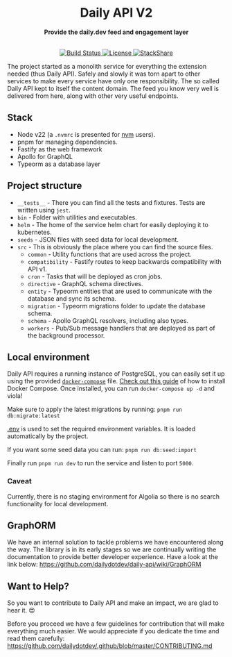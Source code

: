 <div align="center">
  <h1>Daily API V2</h1>
  <strong>Provide the daily.dev feed and engagement layer</strong>
</div>
<br>
<p align="center">
  <a href="https://circleci.com/gh/dailydotdev/daily-api">
    <img src="https://img.shields.io/circleci/build/github/dailydotdev/daily-api/master.svg" alt="Build Status">
  </a>
  <a href="https://github.com/dailydotdev/daily-api/blob/main/LICENSE">
    <img src="https://img.shields.io/github/license/dailydotdev/daily-api.svg" alt="License">
  </a>
  <a href="https://stackshare.io/daily/daily">
    <img src="http://img.shields.io/badge/tech-stack-0690fa.svg?style=flat" alt="StackShare">
  </a>
</p>

The project started as a monolith service for everything the extension needed (thus Daily API).
Safely and slowly it was torn apart to other services to make every service have only one responsibility.
The so called Daily API kept to itself the content domain. The feed you know very well is delivered from here,
along with other very useful endpoints.

## Stack

- Node v22 (a `.nvmrc` is presented for [nvm](https://github.com/nvm-sh/nvm) users).
- pnpm for managing dependencies.
- Fastify as the web framework
- Apollo for GraphQL
- Typeorm as a database layer

## Project structure

- `__tests__` - There you can find all the tests and fixtures. Tests are written using `jest`.
- `bin` - Folder with utilities and executables.
- `helm` - The home of the service helm chart for easily deploying it to kubernetes.
- `seeds` - JSON files with seed data for local development.
- `src` - This is obviously the place where you can find the source files.
  - `common` - Utility functions that are used across the project.
  - `compatibility` - Fastify routes to keep backwards compatibility with API v1.
  - `cron` - Tasks that will be deployed as cron jobs.
  - `directive` - GraphQL schema directives.
  - `entity` - Typeorm entities that are used to communicate with the database and sync its schema.
  - `migration` - Typeorm migrations folder to update the database schema.
  - `schema` - Apollo GraphQL resolvers, including also types.
  - `workers` - Pub/Sub message handlers that are deployed as part of the background processor.

## Local environment

Daily API requires a running instance of PostgreSQL, you can easily set it up using the provided [`docker-compose`](docker-compose.yml) file.
[Check out this guide](https://docs.docker.com/compose/install/) of how to install Docker Compose. Once installed, you can run `docker-compose up -d` and viola!

Make sure to apply the latest migrations by running:
`pnpm run db:migrate:latest`

[.env](.env) is used to set the required environment variables. It is loaded automatically by the project.

If you want some seed data you can run:
`pnpm run db:seed:import`

Finally run `pnpm run dev` to run the service and listen to port `5000`.

### Caveat

Currently, there is no staging environment for Algolia so there is no search functionality for local development.

## GraphORM

We have an internal solution to tackle problems we have encountered along the way.
The library is in its early stages so we are continually writing the documentation to provide better developer experience. Have a look at the link below:
https://github.com/dailydotdev/daily-api/wiki/GraphORM

## Want to Help?

So you want to contribute to Daily API and make an impact, we are glad to hear it. :heart_eyes:

Before you proceed we have a few guidelines for contribution that will make everything much easier.
We would appreciate if you dedicate the time and read them carefully:
https://github.com/dailydotdev/.github/blob/master/CONTRIBUTING.md
